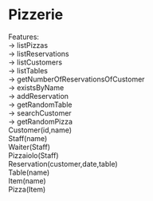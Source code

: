 # Pizzerie
Features:\
-> listPizzas\
-> listReservations\
-> listCustomers\
-> listTables\
-> getNumberOfReservationsOfCustomer\
-> existsByName\
-> addReservation\
-> getRandomTable\
-> searchCustomer\
-> getRandomPizza\
Customer(id,name)\
Staff(name)\
Waiter(Staff)\
Pizzaiolo(Staff)\
Reservation(customer,date,table)\
Table(name)\
Item(name)\
Pizza(Item)
